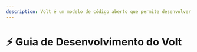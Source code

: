 ```yaml
---
description: Volt é um modelo de código aberto que permite desenvolver sua própria plataforma de servidor Paperweight com base no Plazma.
---
```


# ⚡ Guia de Desenvolvimento do Volt
